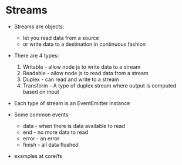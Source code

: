 # Streams

- Streams are objects:
  - let you read data from a source
  - or write data to a destination in continuous fashion

- There are 4 types:
  1. Writable  - allow node js to write data to a stream
  2. Readable  - allow node js to read data from a stream
  3. Duplex    - can read and write to a stream
  4. Transform - A type of duplex stream where output is computed based on input

- Each type of stream is an EventEmitter instance
- Some common events:
  - data   - when there is data available to read
  - end    - no more data to read
  - error  - an error
  - finish - all data flushed

- examples at core/fs
